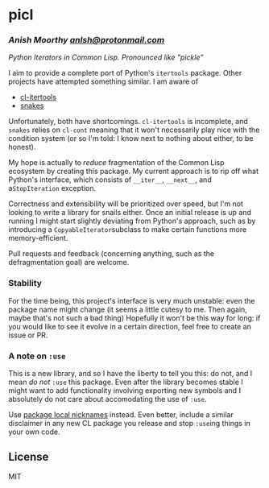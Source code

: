# picl
### _Anish Moorthy <anlsh@protonmail.com>_

*Python Iterators in Common Lisp. Pronounced like "pickle"*

I aim to provide a complete port of Python's `itertools` package. Other projects
have attempted something similar. I am aware of
- [cl-itertools](https://github.com/mabragor/cl-itertools)
- [snakes](https://github.com/BnMcGn/snakes)

Unfortunately, both have shortcomings. `cl-itertools` is incomplete,
and `snakes` relies on `cl-cont` meaning that it won't necessarily play nice
with the condition system (or so I'm told: I know next to nothing about either,
to be honest).

My hope is actually to *reduce* fragmentation of the Common Lisp ecosystem by
creating this package. My current approach is to rip off what Python's
interface, which consists of `__iter__`, `__next__`, and a`StopIteration`
exception.

Correctness and extensibility will be prioritized over speed, but I'm not
looking to write a library for snails either. Once an initial release is up and
running I might start slightly deviating from Python's approach, such as by
introducing a `CopyableIterator`subclass to make certain functions more
memory-efficient.

Pull requests and feedback (concerning anything, such as the defragmentation
goal) are welcome.

### Stability

For the time being, this project's interface is very much unstable: even the
package name might change (it seems a little cutesy to me. Then again, maybe
that's not such a bad thing) Hopefully it won't be this way for long: if you
would like to see it evolve in a certain direction, feel free to create an issue
or PR.

### A note on `:use`

This is a new library, and so I have the liberty to tell you this: do not, and I
mean *do not* `:use` this package. Even after the library becomes stable I
might want to add functionality involving exporting new symbols and I absolutely
do not care about accomodating the use of `:use`.

Use [package local
nicknames]((https://gist.github.com/phoe/2b63f33a2a4727a437403eceb7a6b4a3))
instead. Even better, include a similar disclaimer in any new CL package you
release and stop `:use`ing things in your own code.

## License

MIT
